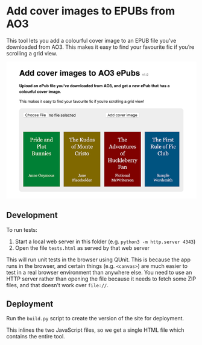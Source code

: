 # Add cover images to EPUBs from AO3

This tool lets you add a colourful cover image to an EPUB file you’ve downloaded from AO3.
This makes it easy to find your favourite fic if you’re scrolling a grid view.

<img src="screenshot.png">

## Development

To run tests:

1.  Start a local web server in this folder (e.g. `python3 -m http.server 4343`)
2.  Open the file `tests.html` as served by that web server

This will run unit tests in the browser using QUnit.
This is because the app runs in the browser, and certain things (e.g. `<canvas>`) are much easier to test in a real browser environment than anywhere else.
You need to use an HTTP server rather than opening the file because it needs to fetch some ZIP files, and that doesn't work over `file://`.

## Deployment

Run the `build.py` script to create the version of the site for deployment.

This inlines the two JavaScript files, so we get a single HTML file which contains the entire tool.
